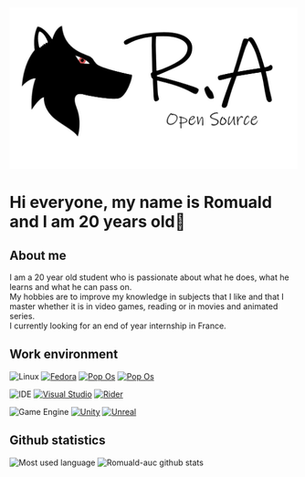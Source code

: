 ![Wolf and Open Source](assets/images/logo-loup-transparent-1300.png)

Hi everyone, my name is Romuald and I am 20 years old👋
======

## About me
I am a 20 year old student who is passionate about what he does, what he learns and what he can pass on.  
My hobbies are to improve my knowledge in subjects that I like and that I master whether it is in video games, reading or in movies and animated series.  
I currently looking for an end of year internship in France.

## Work environment
![Linux](https://img.shields.io/badge/Linux-distro-09814A?style=for-the-badge&logo=linux)
[![Fedora](https://img.shields.io/badge/Fedora-09814A?style=for-the-badge&logo=fedora)](https://getfedora.org/fr/)
[![Pop Os](https://img.shields.io/badge/Pop%20Os-09814A?style=for-the-badge&logo=debian)](https://pop.system76.com/)
[![Pop Os](https://img.shields.io/badge/Manjaro-09814A?style=for-the-badge&logo=manjaro)](https://manjaro.org/)

![IDE](https://img.shields.io/badge/IDE-Text%20Editor-09814A?style=for-the-badge&logo=ide)
[![Visual Studio](https://img.shields.io/badge/Visual%20Studio-09814A?style=for-the-badge&logo=visual-studio)](https://visualstudio.microsoft.com/fr/)
[![Rider](https://img.shields.io/badge/Rider-09814A?style=for-the-badge&logo=jetbrains)](https://www.jetbrains.com/rider/)

![Game Engine](https://img.shields.io/badge/Game-engine-09814A?style=for-the-badge&logo=engine)
[![Unity](https://img.shields.io/badge/Unity-09814A?style=for-the-badge&logo=unity)](https://unity.com/)
[![Unreal](https://img.shields.io/badge/Unreal%20Engine-09814A?style=for-the-badge&logo=unreal-engine)](https://www.unrealengine.com/en-US/)

## Github statistics
![Most used language](https://github-readme-stats.vercel.app/api/top-langs/?username=Dragnansia&theme=dark)
![Romuald-auc github stats](https://github-readme-stats.vercel.app/api?username=Dragnansia&theme=dark)
